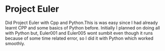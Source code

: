 # Project Euler

Did Project Euler with Cpp and Python.This is was easy since I had already learnt CPP and some basics of Python before. Initially I planned on doing all with Python but, Euler001 and Euler005 wont sumbit even though it runs because of some time related error, so I did it with Python which worked smoothly.
